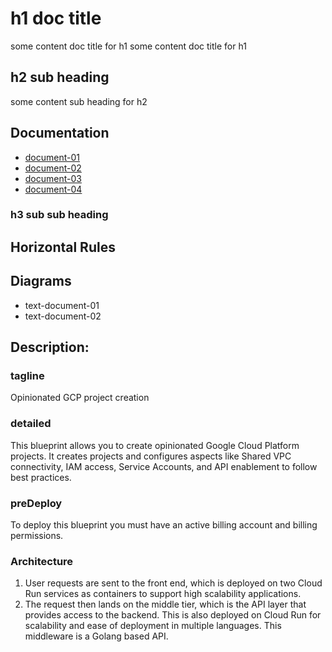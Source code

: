 # h1 doc title
some content doc title for h1
some content doc title for h1

## h2 sub heading
some content sub heading for h2

## Documentation
- [document-01](http://google.com/doc-01)
- [document-02](http://google.com/doc-02)
- [document-03](http://google.com/doc-03)
- [document-04](http://google.com/doc-04)

### h3 sub sub heading

## Horizontal Rules

## Diagrams
- text-document-01
- text-document-02

## Description:
### tagline
Opinionated GCP project creation

### detailed
This blueprint allows you to create opinionated Google Cloud Platform projects.
It creates projects and configures aspects like Shared VPC connectivity, IAM access, Service Accounts, and API enablement to follow best practices.

### preDeploy
To deploy this blueprint you must have an active billing account and billing permissions.

### Architecture
1. User requests are sent to the front end, which is deployed on two Cloud Run services as containers to support high scalability applications.
2. The request then lands on the middle tier, which is the API layer that provides access to the backend. This is also deployed on Cloud Run for scalability and ease of deployment in multiple languages. This middleware is a Golang based API.

